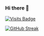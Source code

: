 ### Hi there 👋
[![Visits Badge](https://badges.pufler.dev/visits/praneethratna/git-badges)](https://badges.pufler.dev)

[![GitHub Streak](https://github-readme-streak-stats.herokuapp.com/?user=praneethratna)](https://git.io/streak-stats)

<!--
**praneethratna/praneethratna** is a ✨ _special_ ✨ repository because its `README.md` (this file) appears on your GitHub profile.

Here are some ideas to get you started:

- 🔭 I’m currently working on ...
- 🌱 I’m currently learning ...
- 👯 I’m looking to collaborate on ...
- 🤔 I’m looking for help with ...
- 💬 Ask me about ...
- 📫 How to reach me: ...
- 😄 Pronouns: ...
- ⚡ Fun fact: ...
-->
